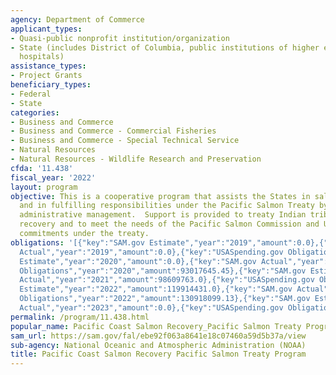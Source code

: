 ```yaml
---
agency: Department of Commerce
applicant_types:
- Quasi-public nonprofit institution/organization
- State (includes District of Columbia, public institutions of higher education and
  hospitals)
assistance_types:
- Project Grants
beneficiary_types:
- Federal
- State
categories:
- Business and Commerce
- Business and Commerce - Commercial Fisheries
- Business and Commerce - Special Technical Service
- Natural Resources
- Natural Resources - Wildlife Research and Preservation
cfda: '11.438'
fiscal_year: '2022'
layout: program
objective: This is a cooperative program that assists the States in salmon restoration
  and in fulfilling responsibilities under the Pacific Salmon Treaty by providing
  administrative management.  Support is provided to treaty Indian tribes for salmon
  recovery and to meet the needs of the Pacific Salmon Commission and U.S. international
  commitments under the treaty.
obligations: '[{"key":"SAM.gov Estimate","year":"2019","amount":0.0},{"key":"SAM.gov
  Actual","year":"2019","amount":0.0},{"key":"USASpending.gov Obligations","year":"2019","amount":78264889.06},{"key":"SAM.gov
  Estimate","year":"2020","amount":0.0},{"key":"SAM.gov Actual","year":"2020","amount":93017645.0},{"key":"USASpending.gov
  Obligations","year":"2020","amount":93017645.45},{"key":"SAM.gov Estimate","year":"2021","amount":102319409.0},{"key":"SAM.gov
  Actual","year":"2021","amount":98609763.0},{"key":"USASpending.gov Obligations","year":"2021","amount":98609762.63},{"key":"SAM.gov
  Estimate","year":"2022","amount":119914431.0},{"key":"SAM.gov Actual","year":"2022","amount":130918099.0},{"key":"USASpending.gov
  Obligations","year":"2022","amount":130918099.13},{"key":"SAM.gov Estimate","year":"2023","amount":258765893.0},{"key":"SAM.gov
  Actual","year":"2023","amount":0.0},{"key":"USASpending.gov Obligations","year":"2023","amount":5729599.9}]'
permalink: /program/11.438.html
popular_name: Pacific Coast Salmon Recovery_Pacific Salmon Treaty Program
sam_url: https://sam.gov/fal/ebe92f063a8641e18c07460a59d5b37a/view
sub-agency: National Oceanic and Atmospheric Administration (NOAA)
title: Pacific Coast Salmon Recovery Pacific Salmon Treaty Program
---
```

